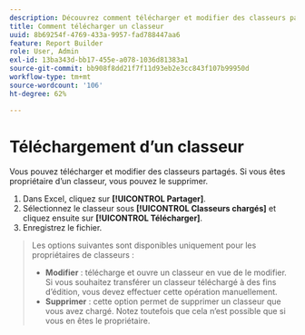 ```yaml
---
description: Découvrez comment télécharger et modifier des classeurs partagés.
title: Comment télécharger un classeur
uuid: 8b69254f-4769-433a-9957-fad788447aa6
feature: Report Builder
role: User, Admin
exl-id: 13ba343d-bb17-455e-a078-1036d81383a1
source-git-commit: bb908f8dd21f7f11d93eb2e3cc843f107b99950d
workflow-type: tm+mt
source-wordcount: '106'
ht-degree: 62%

---
```


# Téléchargement d’un classeur

Vous pouvez télécharger et modifier des classeurs partagés. Si vous êtes propriétaire d’un classeur, vous pouvez le supprimer.

1. Dans Excel, cliquez sur **[!UICONTROL Partager]**.
1. Sélectionnez le classeur sous **[!UICONTROL Classeurs chargés]** et cliquez ensuite sur **[!UICONTROL Télécharger]**.
1. Enregistrez le fichier.
>Les options suivantes sont disponibles uniquement pour les propriétaires de classeurs :
>
>* **Modifier** : télécharge et ouvre un classeur en vue de le modifier. Si vous souhaitez transférer un classeur téléchargé à des fins d’édition, vous devez effectuer cette opération manuellement.
>* **Supprimer** : cette option permet de supprimer un classeur que vous avez chargé. Notez toutefois que cela n’est possible que si vous en êtes le propriétaire.
>
